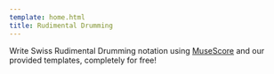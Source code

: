 ```yaml
---
template: home.html
title: Rudimental Drumming
---
```


Write Swiss Rudimental Drumming notation using [MuseScore](https://musescore.org/)
and our provided templates, completely for free!
